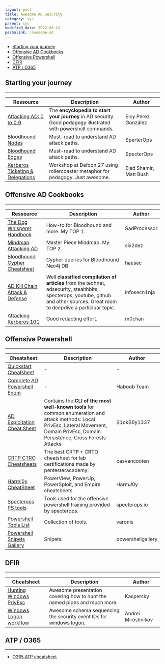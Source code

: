 ```yaml
---
layout: post
title: Awesome AD Security
category: sys
parent: sys
modified_date: 2022-08-12
permalink: /awesome-ad
---
```


<!-- vscode-markdown-toc -->
* [Starting your journey](#Startingyourjourney)
* [Offensive AD Cookbooks](#OffensiveADCookbooks)
* [Offensive Powershell](#OffensivePowershell)
* [DFIR](#DFIR)
* [ATP / O365](#ATPO365)

<!-- vscode-markdown-toc-config
	numbering=false
	autoSave=true
	/vscode-markdown-toc-config -->
<!-- /vscode-markdown-toc -->

## <a name='Startingyourjourney'></a>Starting your journey
--------------------------------

| **Ressource**  | **Description** |    **Author**    |
|-----------------|-----------------|------------------|
| [Attacking AD: 0 to 0.9](https://zer1t0.gitlab.io/posts/attacking_ad/) | The **encyclopedia to start your journey** in AD security. Good pedagogy illustrated with powershell commands. | Eloy Pérez González | 
| [Bloodhound Nodes](https://bloodhound.readthedocs.io/en/latest/data-analysis/nodes.html) | Must-read to understand AD attack paths. | SperterOps | 
| [Bloodhound Edges](https://bloodhound.readthedocs.io/en/latest/data-analysis/edges.html) | Must-read to understand AD attack paths. | SpecterOps | 
| [Kerberos Ticketing & Delegations](https://github.com/jomivz/cybrary/blob/master/purpleteam/red/windows/Constructing%20Kerberos%20Attacks%20with%20Delegation%20Primitives.pdf) | Workshop at Defcon 27 using rollercoaster metaphor for pedagogy. Just awesome. | Elad Shamir, Matt Bush |

## <a name='OffensiveADCookbooks'></a>Offensive AD Cookbooks
--------------------------------

| **Ressource**  | **Description** |    **Author**    |
|-----------------|-----------------|------------------|
| [The Dog Whisperer Handbook](https://github.com/jomivz/cybrary/blob/master/purpleteam/red/windows/ERNW_DogWhispererHandbook.pdf) | How-to for Bloodhound and more. My TOP 1. | SadProcessor |
| [Mindmap Attacking AD](https://github.com/six2dez/pentest-book/blob/master/.gitbook/assets/pentest_ad-min.png) | Master Piece Mindmap. My TOP 2. | six2dez |
| [Bloodhound Cypher Cheatsheet](https://hausec.com/2019/09/09/bloodhound-cypher-cheatsheet/) | Cypher queries for Bloodhound Neo4j DB | hausec |
| [AD Kill Chain Attack & Defense](https://github.com/infosecn1nja/AD-Attack-Defense) | Well **classified compilation of articles** from the technet, adsecurity, stealthbits, specterops, youtube, github and other sources. Great room to deepdive a particluar topic. | infosecn1nja |
| [Attacking Kerberos 101](https://m0chan.github.io/2019/07/31/How-To-Attack-Kerberos-101.html) | Good redacting effort. | m0chan |


## <a name='OffensivePowershell'></a>Offensive Powershell
------------------------------

| **Cheatsheet**  | **Description** |    **Author**    |
|-----------------|-----------------|------------------|
| [Quickstart Cheatsheet](https://ethicalhackersacademy.com/blogs/ethical-hackers-academy/active-directory) | - | - |
| [Complete AD Powershell Enum](https://github.com/jomivz/cybrary/blob/master/purpleteam/red/windows/Active%20Directory%20Enumeration%20With%20PowerShell.pdf) | - | Haboob Team 
| [AD Exploitation Cheat Sheet](https://github.com/S1ckB0y1337/Active-Directory-Exploitation-Cheat-Sheet) | Contains the **CLI of the most well-known tools** for common enumeration and attack methods: Local PrivEsc, Lateral Movement, Domain PrivEsc, Domain Persistence, Cross Forests Attacks | S1ckB0y1337 |
| [CRTP CTRO Cheatsheets](https://casvancooten.com/posts/2020/11/windows-active-directory-exploitation-cheat-sheet-and-command-reference/) | The best CRTP + CRTO cheatsheet for lab certifications made by pentesteracademy. | casvancooten |
| [Harmj0y CheatSheet](https://github.com/HarmJ0y/CheatSheets/) | PowerView, PowerUp, PowerSploit, and Empire cheatsheets. | HarmJ0y |
| [Specterops PS tools](https://github.com/specterops/at-ps) | Tools used for the offensive powershell training provided by specterops. | specterops.io |
| [Powershell Tools List](https://www.varonis.com/blog/powershell-tool-roundup/) | Collection of tools. | varonis |
| [Powershell Snipets Gallery](https://www.powershellgallery.com/packages/EventList/2.0.0) | Snipets. | powershellgallery |

## <a name='DFIR'></a>DFIR 
------------------------------

| **Cheatsheet**  | **Description** |    **Author**    |
|-----------------|-----------------|------------------|
| [Hunting Windows PrivEsc](https://github.com/jomivz/cybrary/blob/master/purpleteam/red/windows/Hunting%20for%20Privilege%20Escalation%20in%20Windows%20Environment..pdf) | Awesome presentation covering how to hunt the named pipes and much more. | Kaspersky |
| [Windows Logon workflow](https://github.com/jomivz/cybrary/blob/master/purpleteam/red/windows/windows_account_logon_flow_v0.1.pdf) | Awesome schema sequencing the security event IDs for windows logon. | Andrei Miroshnikov |

## <a name='ATPO365'></a>ATP / O365
------------------------------

- [O365 ATP cheatsheet](https://github.com/jomivz/cybrary/blob/master/purpleteam/red/windows/O365%20ATP%20Datasheet.pdf)